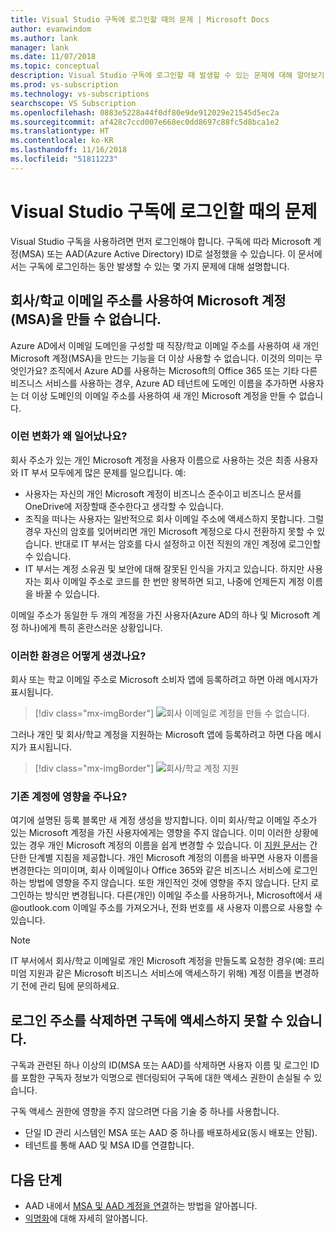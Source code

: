 ```yaml
---
title: Visual Studio 구독에 로그인할 때의 문제 | Microsoft Docs
author: evanwindom
ms.author: lank
manager: lank
ms.date: 11/07/2018
ms.topic: conceptual
description: Visual Studio 구독에 로그인할 때 발생할 수 있는 문제에 대해 알아보기
ms.prod: vs-subscription
ms.technology: vs-subscriptions
searchscope: VS Subscription
ms.openlocfilehash: 0883e5228a44f0df80e9de912029e21545d5ec2a
ms.sourcegitcommit: af428c7ccd007e668ec0dd8697c88fc5d8bca1e2
ms.translationtype: HT
ms.contentlocale: ko-KR
ms.lasthandoff: 11/16/2018
ms.locfileid: "51811223"
---
```

# <a name="issues-signing-in-to-visual-studio-subscriptions"></a>Visual Studio 구독에 로그인할 때의 문제
Visual Studio 구독을 사용하려면 먼저 로그인해야 합니다.  구독에 따라 Microsoft 계정(MSA) 또는 AAD(Azure Active Directory) ID로 설정했을 수 있습니다.  이 문서에서는 구독에 로그인하는 동안 발생할 수 있는 몇 가지 문제에 대해 설명합니다.  

## <a name="microsoft-accounts-msa-cannot-be-created-using-workschool-email-addresses"></a>회사/학교 이메일 주소를 사용하여 Microsoft 계정(MSA)을 만들 수 없습니다.

Azure AD에서 이메일 도메인을 구성할 때 직장/학교 이메일 주소를 사용하여 새 개인 Microsoft 계정(MSA)을 만드는 기능을 더 이상 사용할 수 없습니다. 이것의 의미는 무엇인가요? 조직에서 Azure AD를 사용하는 Microsoft의 Office 365 또는 기타 다른 비즈니스 서비스를 사용하는 경우, Azure AD 테넌트에 도메인 이름을 추가하면 사용자는 더 이상 도메인의 이메일 주소를 사용하여 새 개인 Microsoft 계정을 만들 수 없습니다. 

### <a name="why-was-this-change-made"></a>이런 변화가 왜 일어났나요?

회사 주소가 있는 개인 Microsoft 계정을 사용자 이름으로 사용하는 것은 최종 사용자와 IT 부서 모두에게 많은 문제를 일으킵니다. 예: 
- 사용자는 자신의 개인 Microsoft 계정이 비즈니스 준수이고 비즈니스 문서를 OneDrive에 저장할때 준수한다고 생각할 수 있습니다. 
- 조직을 떠나는 사용자는 일반적으로 회사 이메일 주소에 액세스하지 못합니다. 그럴 경우 자신의 암호를 잊어버리면 개인 Microsoft 계정으로 다시 전환하지 못할 수 있습니다. 반대로 IT 부서는 암호를 다시 설정하고 이전 직원의 개인 계정에 로그인할 수 있습니다. 
- IT 부서는 계정 소유권 및 보안에 대해 잘못된 인식을 가지고 있습니다. 하지만 사용자는 회사 이메일 주소로 코드를 한 번만 왕복하면 되고, 나중에 언제든지 계정 이름을 바꿀 수 있습니다. 

이메일 주소가 동일한 두 개의 계정을 가진 사용자(Azure AD의 하나 및 Microsoft 계정 하나)에게 특히 혼란스러운 상황입니다. 

### <a name="what-does-this-experience-look-like"></a>이러한 환경은 어떻게 생겼나요?

회사 또는 학교 이메일 주소로 Microsoft 소비자 앱에 등록하려고 하면 아래 메시자가 표시됩니다. 

   > [!div class="mx-imgBorder"]
   > ![회사 이메일로 계정을 만들 수 없습니다.](_img/sign-in-issues/cannot-use-work-email.png)

그러나 개인 및 회사/학교 계정을 지원하는 Microsoft 앱에 등록하려고 하면 다음 메시지가 표시됩니다.

   > [!div class="mx-imgBorder"]
   > ![회사/학교 계정 지원](_img/sign-in-issues/existing-account.png)

### <a name="are-existing-accounts-affected"></a>기존 계정에 영향을 주나요?
여기에 설명된 등록 블록만 새 계정 생성을 방지합니다. 이미 회사/학교 이메일 주소가 있는 Microsoft 계정을 가진 사용자에게는 영향을 주지 않습니다. 이미 이러한 상황에 있는 경우 개인 Microsoft 계정의 이름을 쉽게 변경할 수 있습니다. 이 [지원 문서](http://windows.microsoft.com/en-US/Windows/rename-personal-microsoft-account)는 간단한 단계별 지침을 제공합니다. 개인 Microsoft 계정의 이름을 바꾸면 사용자 이름을 변경한다는 의미이며, 회사 이메일이나 Office 365와 같은 비즈니스 서비스에 로그인하는 방법에 영향을 주지 않습니다. 또한 개인적인 것에 영향을 주지 않습니다. 단지 로그인하는 방식만 변경됩니다. 다른(개인) 이메일 주소를 사용하거나, Microsoft에서 새 @outlook.com 이메일 주소를 가져오거나, 전화 번호를 새 사용자 이름으로 사용할 수 있습니다. 

> [!NOTE]
> IT 부서에서 회사/학교 이메일로 개인 Microsoft 계정을 만들도록 요청한 경우(예: 프리미엄 지원과 같은 Microsoft 비즈니스 서비스에 액세스하기 위해) 계정 이름을 변경하기 전에 관리 팀에 문의하세요. 

## <a name="deleting-a-sign-in-address-may-prevent-access-to-a-subscription"></a>로그인 주소를 삭제하면 구독에 액세스하지 못할 수 있습니다.

구독과 관련된 하나 이상의 ID(MSA 또는 AAD)를 삭제하면 사용자 이름 및 로그인 ID를 포함한 구독자 정보가 익명으로 렌더링되어 구독에 대한 액세스 권한이 손실될 수 있습니다. 

구독 액세스 권한에 영향을 주지 않으려면 다음 기술 중 하나를 사용합니다.  
- 단일 ID 관리 시스템인 MSA 또는 AAD 중 하나를 배포하세요(동시 배포는 안됨).  
- 테넌트를 통해 AAD 및 MSA ID를 연결합니다. 


## <a name="next-steps"></a>다음 단계
- AAD 내에서 [MSA 및 AAD 계정을 연결](/azure/active-directory/b2b/add-users-administrator)하는 방법을 알아봅니다.
- [익명화](anonymization.md)에 대해 자세히 알아봅니다. 
